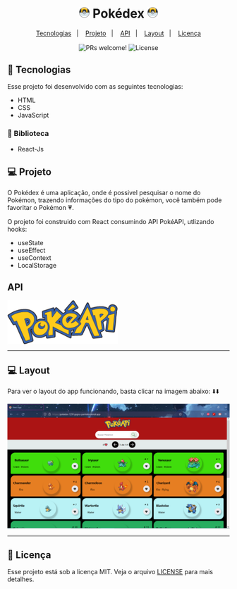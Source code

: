 <h1 align="center">
<img widht='25px' height='25px' src="./src/assets/loading.png"/> 
 Pokédex 
<img widht='25px' height='25px' src="./src/assets/loading.png"/>
</h1>

<p  align="center">
  <a href="#-tecnologias">Tecnologias</a>&nbsp;&nbsp;&nbsp;|&nbsp;&nbsp;&nbsp;
  <a href="#-projeto">Projeto</a>&nbsp;&nbsp;&nbsp;|&nbsp;&nbsp;&nbsp;
  <a href="#-api">API</a>&nbsp;&nbsp;&nbsp;|&nbsp;&nbsp;&nbsp; 
  <a href="#-layout">Layout</a>&nbsp;&nbsp;&nbsp;|&nbsp;&nbsp;&nbsp;
  <a href="#-licença">Licença</a>
  
</p>

<p align="center">
 <img  align="center" src="https://img.shields.io/static/v1?label=PRs&message=welcome&color=49AA26&labelColor=000000" alt="PRs welcome!" />

  <img  align="center" alt="License" src="https://img.shields.io/static/v1?label=license&message=MIT&color=49AA26&labelColor=000000">
</p>

## 🚀 Tecnologias

Esse projeto foi desenvolvido com as seguintes tecnologias:

- HTML
- CSS
- JavaScript

### 📜 Biblioteca

- React-Js

## 💻 Projeto

O Pokédex é uma aplicação, onde é possivel pesquisar o nome do Pokémon, trazendo informações do tipo do pokémon, você também pode favoritar o Pokémon 💗.

<p> O projeto foi construido com React consumindo API PokéAPI, utlizando hooks:</p>
<ul>
<li> useState</li>
<li> useEffect</li>
<li> useContext</li>
<li>LocalStorage</li>
</ul>

## API

<img  widht='100px' height='100px' align="center" src='https://raw.githubusercontent.com/PokeAPI/media/master/logo/pokeapi_256.png'/>

---

## 💻 Layout

<p> Para ver o layout do app funcionando, basta clicar na imagem abaixo: ⬇️⬇️ </p>

[![miniatura do app](<https://github.com/PamLeles/Pokedex/blob/main/public/Captura%20de%20Tela%20(302).png>)](https://pokedex-7291gxgna-pamleles.vercel.app)

---

## 📰 Licença

Esse projeto está sob a licença MIT. Veja o arquivo [LICENSE](LICENSE.md) para mais detalhes.
